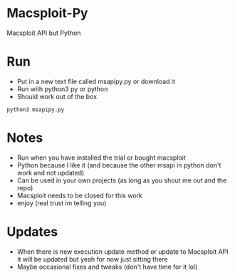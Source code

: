 # Macsploit-Py
Macsploit API but Python


# Run
- Put in a new text file called msapipy.py or download it
- Run with python3 py or python
- Should work out of the box

```python3 msapipy.py```
# Notes
- Run when you have installed the trial or bought macsploit
- Python because I like it (and because the other msapi in python don't work and not updated)
- Can be used in your own projects (as long as you shout me out and the repo)
- Macsploit needs to be closed for this work 
- enjoy (real trust im telling you)
  

# Updates
- When there is new execution update method or update to Macsploit API it will be updated but yeah for now just sitting there
- Maybe occasional fixes and tweaks (don't have time for it lol)
